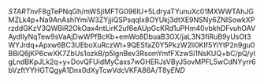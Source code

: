 $START$nvF8gTePNqGh/mWSjIMFTG096lU+5LdryaTYunuXc01MXWWTAhJGMZLk4p+Na9AnAshIYmiW3ZYjjiQSPsqqIx8OYUkj3dtXE9NSNy6ZNISowkXPrzddGKzV3QWBiR2OkOax4ntLirK2uf6eAUpGcKRd1uPHm40vbkhDFvuhOAVAydIlyNqTew9sVaAjDwWPfBcKb+emWo8DbuaB3GX/jaL3N3fiRuB9yUsOt3WYJrdq+Apxw6BC3UEboXuRczWt+9QESfaZ0Y5PkzW2li0KIf5YiYtP2n9gu0BBiQ6jKP6cwXK7ZbUs1ozkB/p5lgnBev3RsomYmfFXzwSi1NsKUQ+bC/pQ/yIgLndBKpJLk2q+y+DovQFUidMyCaxs7wGHERJsVByJ5ovMPFL5wCdNYyrr6bVzftYYHGTQgyA1Dnx0dXyTcwVdcVKFA86A/T8y$END$